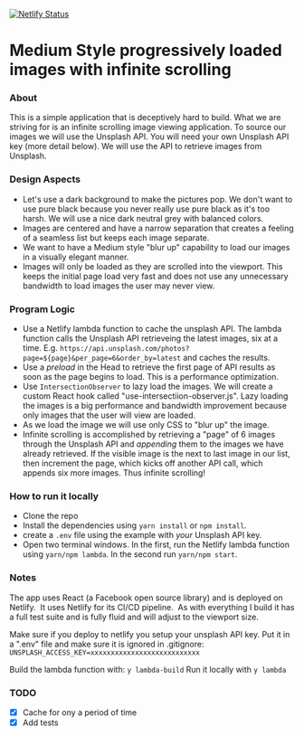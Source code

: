 [![Netlify Status](https://api.netlify.com/api/v1/badges/2089d4f4-ec5c-405f-a252-d427626e8efc/deploy-status)](https://app.netlify.com/sites/modest-panini-61a8ce/deploys)

# Medium Style progressively loaded images with infinite scrolling

### About

This is a simple application that is deceptively hard to build. What we are striving for is an infinite scrolling image viewing application.  To source our images we will use the Unsplash API.  You will need your own Unsplash API key (more detail below).  We will use the API to retrieve images from Unsplash.  

### Design Aspects

* Let's use a dark background to make the pictures pop. We don't want to use pure black because you never really use pure black as it's too harsh. We will use a nice dark neutral grey with balanced colors.
* Images are centered and have a narrow separation that creates a feeling of a seamless list but keeps each image separate.
* We want to have a Medium style "blur up" capability to load our images in a visually elegant manner.
* Images will only be loaded as they are scrolled into the viewport. This keeps the initial page load very fast and does not use any unnecessary bandwidth to load images the user may never view.

### Program Logic

* Use a Netlify lambda function to cache the unsplash API. The lambda function calls the Unsplash API retrieveing the latest images, six at a time. E.g. `https://api.unsplash.com/photos?page=${page}&per_page=6&order_by=latest` and caches the results.
* Use a *preload* in the Head to retrieve the first page of API results as soon as the page begins to load. This is a performance optimization.
* Use `IntersectionObserver` to lazy load the images.  We will create a custom React hook called "use-intersectiion-observer.js".  Lazy loading the images is a big performance and bandwidth improvement because only images that the user will view are loaded.
* As we load the image we will use only CSS to "blur up" the image.
* Infinite scrolling is accomplished by retrieving a "page" of 6 images through the Unsplash API and *appending* them to the images we have already retrieved. If the visible image is the next to last image in our list, then increment the page, which kicks off another API call, which appends six more images. Thus infinite scrolling!

### How to run it locally

* Clone the repo
* Install the dependencies using `yarn install` or `npm install`.
* create a `.env` file using the example with *your* Unsplash API key.
* Open two terminal windows.  In the first, run the Netlify lambda function using `yarn/npm lambda`.  In the second run `yarn/npm start`.
  
### Notes

The app uses React (a Facebook open source library) and is deployed on Netlify.  It uses Netlify for its CI/CD pipeline.  As with everything I build it has a full test suite and is fully fluid and will adjust to the viewport size. 

Make sure if you deploy to netlify you setup your unsplash API key. Put it in a ".env" file and make sure it is ignored in .gitignore: `UNSPLASH_ACCESS_KEY=xxxxxxxxxxxxxxxxxxxxxxxxxxx`

Build the lambda function with: `y lambda-build`
Run it locally with `y lambda`

### TODO

* [x] Cache for ony a period of time
* [x] Add tests
